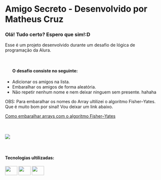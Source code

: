 <h1>Amigo Secreto - Desenvolvido por Matheus Cruz</h1>

<h3>Olá! Tudo certo? Espero que sim!:D </h3>
<div>
  <p>Esse é um projeto desenvolvido durante um desafio de lógica de programação da Alura.</p><br>
  <ul>
    <h4>O desafio consiste no seguinte:</h4>
    <li>Adicionar os amigos na lista.</li>
    <li>Embaralhar os amigos de forma aleatória.</li>
    <li>Não repetir nenhum nome e nem deixar ninguem sem presente. hahaha</li> 
  </ul>   
  <p>OBS: Para embaralhar os nomes do Array ultilizei o algoritmo Fisher–Yates. Que é muito bom por sinal! Vou deixar um link abaixo.</p>
  <a href="http://cangaceirojavascript.com.br/como-embaralhar-arrays-algoritmo-fisher-yates/">Como embaralhar arrays com o algoritmo Fisher–Yates</a>
  <br><br><br><br>
  <img src="https://github.com/rlxmts/amigo-secreto/assets/165737916/1c7be31f-1aec-4d24-8ff6-8c5257868fe8">
</div>
<br>
<br>
<div>
  <h4>Tecnologias ultilizadas:</h4>
   <img align="center" height="30" width="40" src="https://cdn.jsdelivr.net/gh/devicons/devicon@latest/icons/javascript/javascript-original.svg">
   <img align="center" height="30" width="40" src="https://cdn.jsdelivr.net/gh/devicons/devicon@latest/icons/html5/html5-original.svg">
   <img align="center" height="30" width="40" src="https://cdn.jsdelivr.net/gh/devicons/devicon@latest/icons/css3/css3-original.svg">
</div>

